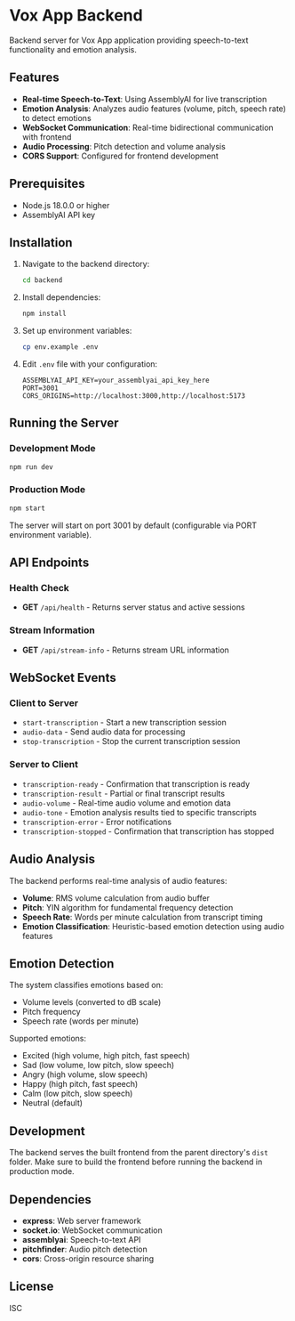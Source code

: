 # Vox App Backend

Backend server for Vox App application providing speech-to-text functionality and emotion analysis.

## Features

- **Real-time Speech-to-Text**: Using AssemblyAI for live transcription
- **Emotion Analysis**: Analyzes audio features (volume, pitch, speech rate) to detect emotions
- **WebSocket Communication**: Real-time bidirectional communication with frontend
- **Audio Processing**: Pitch detection and volume analysis
- **CORS Support**: Configured for frontend development

## Prerequisites

- Node.js 18.0.0 or higher
- AssemblyAI API key

## Installation

1. Navigate to the backend directory:
   ```bash
   cd backend
   ```

2. Install dependencies:
   ```bash
   npm install
   ```

3. Set up environment variables:
   ```bash
   cp env.example .env
   ```

4. Edit `.env` file with your configuration:
   ```
   ASSEMBLYAI_API_KEY=your_assemblyai_api_key_here
   PORT=3001
   CORS_ORIGINS=http://localhost:3000,http://localhost:5173
   ```

## Running the Server

### Development Mode
```bash
npm run dev
```

### Production Mode
```bash
npm start
```

The server will start on port 3001 by default (configurable via PORT environment variable).

## API Endpoints

### Health Check
- **GET** `/api/health` - Returns server status and active sessions

### Stream Information
- **GET** `/api/stream-info` - Returns stream URL information

## WebSocket Events

### Client to Server
- `start-transcription` - Start a new transcription session
- `audio-data` - Send audio data for processing
- `stop-transcription` - Stop the current transcription session

### Server to Client
- `transcription-ready` - Confirmation that transcription is ready
- `transcription-result` - Partial or final transcript results
- `audio-volume` - Real-time audio volume and emotion data
- `audio-tone` - Emotion analysis results tied to specific transcripts
- `transcription-error` - Error notifications
- `transcription-stopped` - Confirmation that transcription has stopped

## Audio Analysis

The backend performs real-time analysis of audio features:

- **Volume**: RMS volume calculation from audio buffer
- **Pitch**: YIN algorithm for fundamental frequency detection
- **Speech Rate**: Words per minute calculation from transcript timing
- **Emotion Classification**: Heuristic-based emotion detection using audio features

## Emotion Detection

The system classifies emotions based on:
- Volume levels (converted to dB scale)
- Pitch frequency
- Speech rate (words per minute)

Supported emotions:
- Excited (high volume, high pitch, fast speech)
- Sad (low volume, low pitch, slow speech)
- Angry (high volume, slow speech)
- Happy (high pitch, fast speech)
- Calm (low pitch, slow speech)
- Neutral (default)

## Development

The backend serves the built frontend from the parent directory's `dist` folder. Make sure to build the frontend before running the backend in production mode.

## Dependencies

- **express**: Web server framework
- **socket.io**: WebSocket communication
- **assemblyai**: Speech-to-text API
- **pitchfinder**: Audio pitch detection
- **cors**: Cross-origin resource sharing

## License

ISC
